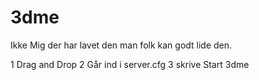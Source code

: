 # 3dme

Ikke Mig der har lavet den man folk kan godt lide den.





1 Drag and Drop
2 Går ind i server.cfg
3 skrive Start 3dme

